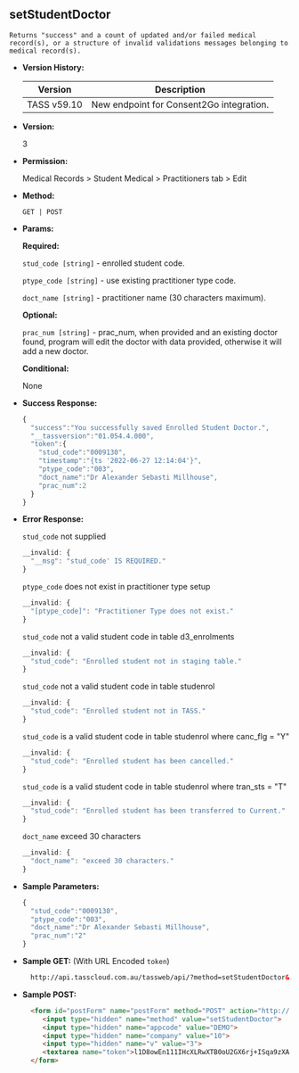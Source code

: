 **setStudentDoctor**
----
	Returns "success" and a count of updated and/or failed medical record(s), or a structure of invalid validations messages belonging to medical record(s).
  
* **Version History:**

    Version | Description
    --- | --- |
    TASS v59.10 | New endpoint for Consent2Go integration.

* **Version:**

  3

* **Permission:**

  Medical Records > Student Medical > Practitioners tab > Edit

* **Method:**

  `GET | POST`
  
*  **Params:**

   **Required:**
 
   `stud_code [string]` - enrolled student code.
 
   `ptype_code [string]` - use existing practitioner type code.
 
   `doct_name [string]` - practitioner name (30 characters maximum).

   **Optional:**
 
   `prac_num [string]` - prac_num, when provided and an existing doctor found, program will edit the doctor with data provided, otherwise it will add a new doctor.

   **Conditional:**

   None

* **Success Response:**

    ```javascript
    {
      "success":"You successfully saved Enrolled Student Doctor.",
      "__tassversion":"01.054.4.000",
      "token":{
        "stud_code":"0009130",
        "timestamp":"{ts '2022-06-27 12:14:04'}",
        "ptype_code":"003",
        "doct_name":"Dr Alexander Sebasti Millhouse",
        "prac_num":2
      }
    }
    ```

* **Error Response:**

  `stud_code` not supplied
  ```javascript
  __invalid: {
    "__msg": "stud_code' IS REQUIRED."
  }
  ```

  `ptype_code` does not exist in practitioner type setup
  ```javascript
  __invalid: {
    "[ptype_code]": "Practitioner Type does not exist."
  }
  ```

  `stud_code` not a valid student code in table d3_enrolments
  ```javascript
  __invalid: {
    "stud_code": "Enrolled student not in staging table."
  }
  ```

  `stud_code` not a valid student code in table studenrol
  ```javascript
  __invalid: {
    "stud_code": "Enrolled student not in TASS."
  }
  ```

  `stud_code` is a valid student code in table studenrol where canc_flg = "Y"
  ```javascript
  __invalid: {
    "stud_code": "Enrolled student has been cancelled."
  }
  ```

  `stud_code` is a valid student code in table studenrol where tran_sts = "T"
  ```javascript
  __invalid: {
    "stud_code": "Enrolled student has been transferred to Current."
  }
  ```

  `doct_name` exceed 30 characters
  ```javascript
  __invalid: {
    "doct_name": "exceed 30 characters."
  } 
  ```
    
* **Sample Parameters:**

  ```javascript
  {
    "stud_code":"0009130",
    "ptype_code":"003",
    "doct_name":"Dr Alexander Sebasti Millhouse",
    "prac_num":"2"
  }
  ```

* **Sample GET:** (With URL Encoded `token`)

  ```HTML
    http://api.tasscloud.com.au/tassweb/api/?method=setStudentDoctor&appcode=DEMO&company=10&v=3&token=l1D8owEn111IHcXLRwXTB0oU2GX6rj%2BISqa9zXA8We3J3mwgjW5pdUvFK3%2FIZ4mJ4bMyfKTmEoup%2B3tTE9GeLQ%3D%3D
  ```
  
* **Sample POST:**

  ```HTML
    <form id="postForm" name="postForm" method="POST" action="http://api.tasscloud.com.au/tassweb/api/">
       <input type="hidden" name="method" value="setStudentDoctor">
       <input type="hidden" name="appcode" value="DEMO">
       <input type="hidden" name="company" value="10">
       <input type="hidden" name="v" value="3">
       <textarea name="token">l1D8owEn111IHcXLRwXTB0oU2GX6rj+ISqa9zXA8We3J3mwgjW5pdUvFK3/IZ4mJ4bMyfKTmEoup+3tTE9GeLQ==</textarea>
    </form>
  ```
